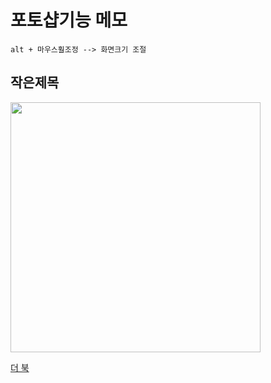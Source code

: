 # 포토샵기능 메모

```
alt + 마우스훨조정 --> 화면크기 조절
```

## 작은제목

<img src="https://tjghwns93.github.io/img/ph.png" width="400">

[더 북](https:https://thebook.io/)
